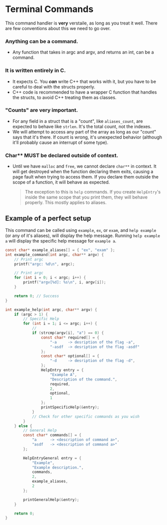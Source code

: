# Terminal Commands

This command handler is **very** verstaile, as long as you treat it well. There are few conventions about this we need to go over.

### Anything can be a command.

- Any function that takes in argc and argv, and returns an int, can be a command.

### It is written entirely in C.

- It expects C. You ***can*** write C++ that works with it, but you have to be careful to deal with the structs properly.
- C++ code is recommended to have a wrapper C function that handles the structs, to avoid C++ treating them as classes.

### "Counts" are very important.

- For any field in a struct that is a "count", like `aliases_count`, are expected to behave like `strlen`. It's the total count, not the indexes.
- We will attempt to access any part of the array as long as our "count" says that it's there. If count is wrong, it's unexpected behavior (although it'll probably cause an interrupt of some type).

### Char** MUST be declared outside of context.

* Until we have `malloc` and `free`, we cannot declare `char**` in context. It will get destroyed when the function declaring them exits, causing a page fault when trying to access them. If you declare them outside the scope of a function, it will behave as expected.

  > The exception to this is `help` commands. If you create `HelpEntry`'s inside the same scope that you print them, they will behave properly. This mostly applies to aliases.
  >


## Example of a perfect setup

This command can be called using `example`, `ex`, or `exam`, and `help example` (or any of it's aliases), will display the help message. Running `help example a` will display the specific help message for `example a`.

```c
const char* example_aliases[] = { "ex", "exam" };
int example_command(int argc, char** argv) {
	// Print argc
	printf("argc: %d\n", argc);

	// Print argc
	for (int i = 0; i < argc; i++) {
		printf("argv[%d]: %s\n", i, argv[i]);
	}

	return 0; // Success
}

int example_help(int argc, char** argv) {
	if (argc > 1) {
		// Specific Help
		for (int i = 1; i <= argc; i++) {
			// 
			if (strcmp(argv[i], "a") == 0) {
				const char* required[] = {
					"-a     -> desription of the flag -a",
					"-asdf  -> desription of the flag -asdf"
				};
				const char* optional[] = {
					"-d     -> desription of the flag -d",
				};
				HelpEntry entry = {
					"Example A",
					"Description of the command.",
					required,
					2,
					optional,
					1
				};
				printSpecificHelp(&entry);
			}
			// Check for other specific commands as you wish
		}
	} else {
		// General Help
		const char* commands[] = {
			"a      -> <description of command a>",
			"asdf   -> <description of command a>"
		};

		HelpEntryGeneral entry = {
			"Example",
			"Example description.",
			commands,
			2,
			example_aliases,
			2
		};

		printGeneralHelp(&entry);
	}

	return 0;
}
```
